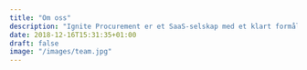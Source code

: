 ```yaml
---
title: "Om oss"
description: "Ignite Procurement er et SaaS-selskap med et klart formål – å legge til rette for økt lønnsomhet og en enklere hverdag i arbeidet med strategisk innkjøp. Selskapet ble startet opp i 2016, og springer ut fra grunnleggernes felles erfaring fra the Boston Consulting Group (BCG)."
date: 2018-12-16T15:31:35+01:00
draft: false
image: "/images/team.jpg"
---
```

